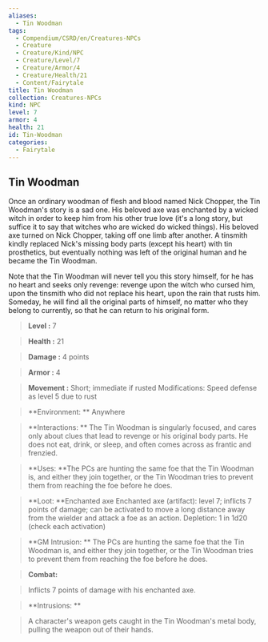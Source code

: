 ```yaml
---
aliases:
  - Tin Woodman
tags:
  - Compendium/CSRD/en/Creatures-NPCs
  - Creature
  - Creature/Kind/NPC
  - Creature/Level/7
  - Creature/Armor/4
  - Creature/Health/21
  - Content/Fairytale
title: Tin Woodman
collection: Creatures-NPCs
kind: NPC
level: 7
armor: 4
health: 21
id: Tin-Woodman
categories:
  - Fairytale
---
```

## Tin Woodman    
Once an ordinary woodman of flesh and blood named Nick Chopper, the Tin Woodman's story is a sad one. His beloved axe was enchanted by a wicked witch in order to keep him from his other true love (it's a long story, but suffice it to say that witches who are wicked do wicked things). His beloved axe turned on Nick Chopper, taking off one limb after another. A tinsmith kindly replaced Nick's missing body parts (except his heart) with tin prosthetics, but eventually nothing was left of the original human and he became the Tin Woodman.  
Note that the Tin Woodman will never tell you this story himself, for he has no heart and seeks only revenge: revenge upon the witch who cursed him, upon the tinsmith who did not replace his heart, upon the rain that rusts him. Someday, he will find all the original parts of himself, no matter who they belong to currently, so that he can return to his original form.    
  
    
> **Level :** 7    
> **Health :** 21    
> **Damage :** 4 points    
> **Armor :** 4    
> **Movement :** Short; immediate if rusted Modifications: Speed defense as level 5 due to rust    
> **Environment: ** Anywhere    
> **Interactions: ** The Tin Woodman is singularly focused, and cares only about clues that lead to revenge or his original body parts. He does not eat, drink, or sleep, and often comes across as frantic and frenzied.    
> **Uses: **The PCs are hunting the same foe that the Tin Woodman is, and either they join together, or the Tin Woodman tries to prevent them from reaching the foe before he does.    
> **Loot: **Enchanted axe Enchanted axe (artifact): level 7; inflicts 7 points of damage; can be activated to move a long distance away from the wielder and attack a foe as an action. Depletion: 1 in 1d20 (check each activation)    
> **GM Intrusion: ** The PCs are hunting the same foe that the Tin Woodman is, and either they join together, or the Tin Woodman tries to prevent them from reaching the foe before he does.    
  
> **Combat:**   
> Inflicts 7 points of damage with his enchanted axe.    
    
  
> **Intrusions: **   
> A character's weapon gets caught in the Tin Woodman's metal body, pulling the weapon out of their hands.    
